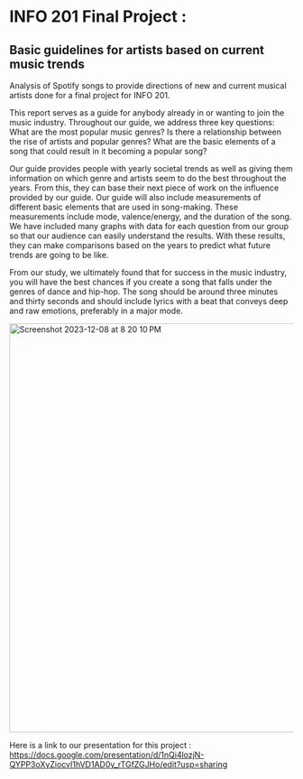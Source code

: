 # INFO 201 Final Project :

## Basic guidelines for artists based on current music trends
Analysis of Spotify songs to provide directions of new and current musical artists done for a final project for INFO 201. 

This report serves as a guide for anybody already in or wanting to join the music industry. Throughout our guide, we address three key questions: What are the most popular music genres? Is there a relationship between the rise of artists and popular genres? What are the basic elements of a song that could result in it becoming a popular song?

Our guide provides people with yearly societal trends as well as giving them information on which genre and artists seem to do the best throughout the years. From this, they can base their next piece of work on the influence provided by our guide. Our guide will also include measurements of different basic elements that are used in song-making. These measurements include mode, valence/energy, and the duration of the song. We have included many graphs with data for each question from our group so that our audience can easily understand the results. With these results, they can make comparisons based on the years to predict what future trends are going to be like.

From our study, we ultimately found that for success in the music industry, you will have the best chances if you create a song that falls under the genres of dance and hip-hop. The song should be around three minutes and thirty seconds and should include lyrics with a beat that conveys deep and raw emotions, preferably in a major mode.

<img width="725" alt="Screenshot 2023-12-08 at 8 20 10 PM" src="https://github.com/cjd2003/INFO201_FinalProject/assets/59383518/f36d22b4-619b-438e-838a-ede3ce9e5456">

Here is a link to our presentation for this project : https://docs.google.com/presentation/d/1nQi4lozjN-QYPP3oXyZiocvI1hVD1AD0y_rTGfZGJHo/edit?usp=sharing
